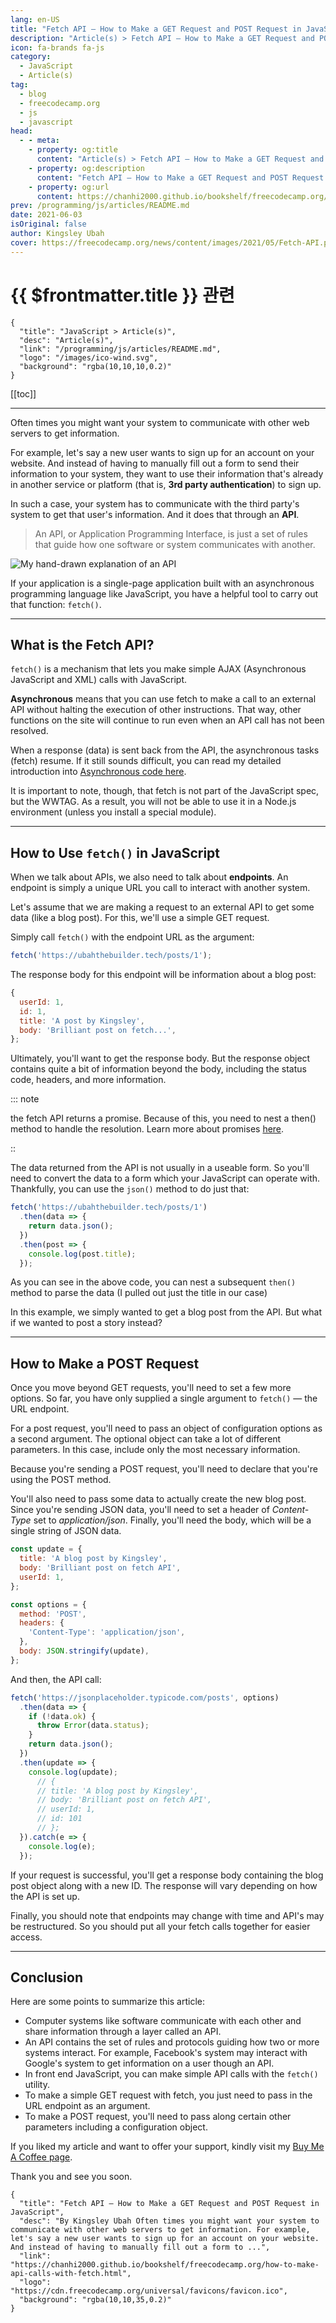 ```yaml
---
lang: en-US
title: "Fetch API – How to Make a GET Request and POST Request in JavaScript"
description: "Article(s) > Fetch API – How to Make a GET Request and POST Request in JavaScript"
icon: fa-brands fa-js
category:
  - JavaScript
  - Article(s)
tag:
  - blog
  - freecodecamp.org
  - js
  - javascript
head:
  - - meta:
    - property: og:title
      content: "Article(s) > Fetch API – How to Make a GET Request and POST Request in JavaScript"
    - property: og:description
      content: "Fetch API – How to Make a GET Request and POST Request in JavaScript"
    - property: og:url
      content: https://chanhi2000.github.io/bookshelf/freecodecamp.org/how-to-make-api-calls-with-fetch.html
prev: /programming/js/articles/README.md
date: 2021-06-03
isOriginal: false
author: Kingsley Ubah
cover: https://freecodecamp.org/news/content/images/2021/05/Fetch-API.png
---
```


# {{ $frontmatter.title }} 관련

```component VPCard
{
  "title": "JavaScript > Article(s)",
  "desc": "Article(s)",
  "link": "/programming/js/articles/README.md",
  "logo": "/images/ico-wind.svg",
  "background": "rgba(10,10,10,0.2)"
}
```

[[toc]]

---

<SiteInfo
  name="Fetch API – How to Make a GET Request and POST Request in JavaScript"
  desc="By Kingsley Ubah Often times you might want your system to communicate with other web servers to get information. For example, let's say a new user wants to sign up for an account on your website. And instead of having to manually fill out a form to ..."
  url="https://freecodecamp.org/news/how-to-make-api-calls-with-fetch"
  logo="https://cdn.freecodecamp.org/universal/favicons/favicon.ico"
  preview="https://freecodecamp.org/news/content/images/2021/05/Fetch-API.png"/>

Often times you might want your system to communicate with other web servers to get information.

For example, let's say a new user wants to sign up for an account on your website. And instead of having to manually fill out a form to send their information to your system, they want to use their information that's already in another service or platform (that is, **3rd party authentication**) to sign up.

In such a case, your system has to communicate with the third party's system to get that user's information. And it does that through an **API**.

> An API, or Application Programming Interface, is just a set of rules that guide how one software or system communicates with another.

![My hand-drawn explanation of an API](https://freecodecamp.org/news/content/images/2021/05/IMG_20210530_115853.jpg)

If your application is a single-page application built with an asynchronous programming language like JavaScript, you have a helpful tool to carry out that function: `fetch()`.

---

## What is the Fetch API?

`fetch()` is a mechanism that lets you make simple AJAX (Asynchronous JavaScript and XML) calls with JavaScript.

**Asynchronous** means that you can use fetch to make a call to an external API without halting the execution of other instructions. That way, other functions on the site will continue to run even when an API call has not been resolved.

When a response (data) is sent back from the API, the asynchronous tasks (fetch) resume. If it still sounds difficult, you can read my detailed introduction into [Asynchronous code here](https://ubahthebuilder.tech/introduction-to-asynchronous-programming-with-javascript).

It is important to note, though, that fetch is not part of the JavaScript spec, but the WWTAG. As a result, you will not be able to use it in a Node.js environment (unless you install a special module).

---

## How to Use `fetch()` in JavaScript

When we talk about APIs, we also need to talk about **endpoints**. An endpoint is simply a unique URL you call to interact with another system.

Let's assume that we are making a request to an external API to get some data (like a blog post). For this, we'll use a simple GET request.

Simply call `fetch()` with the endpoint URL as the argument:

```js
fetch('https://ubahthebuilder.tech/posts/1');
```

The response body for this endpoint will be information about a blog post:

```js
{
  userId: 1,
  id: 1,
  title: 'A post by Kingsley',
  body: 'Brilliant post on fetch...',
};
```

Ultimately, you'll want to get the response body. But the response object contains quite a bit of information beyond the body, including the status code, headers, and more information.

::: note

the fetch API returns a promise. Because of this, you need to nest a then() method to handle the resolution. Learn more about promises [<FontIcon icon="fas fa-globe"/>here](https://ubahthebuilder.tech/introduction-to-asynchronous-programming-with-javascript).

::

The data returned from the API is not usually in a useable form. So you'll need to convert the data to a form which your JavaScript can operate with. Thankfully, you can use the `json()` method to do just that:

```js
fetch('https://ubahthebuilder.tech/posts/1')
  .then(data => {
    return data.json();
  })
  .then(post => {
    console.log(post.title);
  });
```

As you can see in the above code, you can nest a subsequent `then()` method to parse the data (I pulled out just the title in our case)

In this example, we simply wanted to get a blog post from the API. But what if we wanted to post a story instead?

---

## How to Make a POST Request

Once you move beyond GET requests, you'll need to set a few more options. So far, you have only supplied a single argument to `fetch()` — the URL endpoint.

For a post request, you'll need to pass an object of configuration options as a second argument. The optional object can take a lot of different parameters. In this case, include only the most necessary information.

Because you're sending a POST request, you'll need to declare that you're using the POST method.

You'll also need to pass some data to actually create the new blog post. Since you're sending JSON data, you'll need to set a header of *Content-Type* set to *application/json*. Finally, you'll need the body, which will be a single string of JSON data.

```js
const update = {
  title: 'A blog post by Kingsley',
  body: 'Brilliant post on fetch API',
  userId: 1,
};

const options = {
  method: 'POST',
  headers: {
    'Content-Type': 'application/json',
  },
  body: JSON.stringify(update),
};
```

And then, the API call:

```js
fetch('https://jsonplaceholder.typicode.com/posts', options)
  .then(data => {
    if (!data.ok) {
      throw Error(data.status);
    }
    return data.json();
  })
  .then(update => {
    console.log(update);
      // {
      // title: 'A blog post by Kingsley',
      // body: 'Brilliant post on fetch API',
      // userId: 1,
      // id: 101
      // };
  }).catch(e => {
    console.log(e);
  });
```

If your request is successful, you'll get a response body containing the blog post object along with a new ID. The response will vary depending on how the API is set up.

Finally, you should note that endpoints may change with time and API's may be restructured. So you should put all your fetch calls together for easier access.

---

## Conclusion

Here are some points to summarize this article:

- Computer systems like software communicate with each other and share information through a layer called an API.
- An API contains the set of rules and protocols guiding how two or more systems interact. For example, Facebook's system may interact with Google's system to get information on a user though an API.
- In front end JavaScript, you can make simple API calls with the `fetch()` utility.
- To make a simple GET request with fetch, you just need to pass in the URL endpoint as an argument.
- To make a POST request, you'll need to pass along certain other parameters including a configuration object.

If you liked my article and want to offer your support, kindly visit my [Buy Me A Coffee page](https://buymeacoffee.com/ubahthebuilder).

Thank you and see you soon.

<!-- START: ARTICLE CARD -->
```component VPCard
{
  "title": "Fetch API – How to Make a GET Request and POST Request in JavaScript",
  "desc": "By Kingsley Ubah Often times you might want your system to communicate with other web servers to get information. For example, let's say a new user wants to sign up for an account on your website. And instead of having to manually fill out a form to ...",
  "link": "https://chanhi2000.github.io/bookshelf/freecodecamp.org/how-to-make-api-calls-with-fetch.html",
  "logo": "https://cdn.freecodecamp.org/universal/favicons/favicon.ico",
  "background": "rgba(10,10,35,0.2)"
}
```